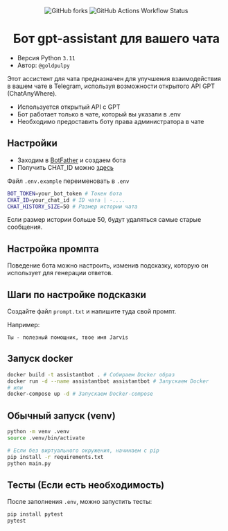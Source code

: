 <p align="center">
    <img alt="GitHub forks" src="https://img.shields.io/github/forks/goldpulpy/GPT-TelegramBot">
    <img alt="GitHub Actions Workflow Status" src="https://img.shields.io/github/actions/workflow/status/goldpulpy/GPT-TelegramBot/python-app.yml">

</p>

<h1 align="center"> Бот gpt-assistant для вашего чата </h1>

- Версия Python `3.11`
- Автор: `@goldpulpy`

Этот ассистент для чата предназначен для улучшения взаимодействия в вашем чате в Telegram, используя возможности открытого API GPT (ChatAnyWhere).

- Используется открытый API с GPT
- Бот работает только в чате, который вы указали в .env
- Необходимо предоставить боту права администратора в чате

## Настройки

- Заходим в [BotFather](https://t.me/BotFather) и создаем бота
- Получить CHAT_ID можно [здесь](https://t.me/username_to_id_bot)

Файл `.env.example` переименовать в `.env`

```bash
BOT_TOKEN=your_bot_token # Токен бота
CHAT_ID=your_chat_id # ID чата | -....
CHAT_HISTORY_SIZE=50 # Размер истории чата
```

Если размер истории больше 50, будут удаляться самые старые сообщения.

## Настройка промпта

Поведение бота можно настроить, изменив подсказку, которую он использует для генерации ответов.

## Шаги по настройке подсказки

Создайте файл `prompt.txt` и напишите туда свой промпт.

Например:

```
Ты - полезный помощник, твое имя Jarvis
```

## Запуск docker

```bash
docker build -t assistantbot . # Собираем Docker образ
docker run -d --name assistantbot assistantbot # Запускаем Docker
# или
docker-compose up -d # Запускаем Docker-compose
```

## Обычный запуск (venv)

```bash
python -m venv .venv
source .venv/bin/activate

# Если без виртуального окружения, начинаем с pip
pip install -r requirements.txt
python main.py
```

## Тесты (Если есть необходимость)

После заполнения `.env`, можно запустить тесты:

```bash
pip install pytest
pytest
```
